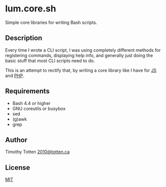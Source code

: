 # lum.core.sh

Simple core libraries for writing Bash scripts.

## Description

Every time I wrote a CLI script, I was using completely different methods
for registering commands, displaying help info, and generally just doing
the basic stuff that most CLI scripts need to do.

This is an attempt to rectify that, by writing a core library like I have
for [JS](https://github.com/supernovus/lum.core.js) 
and [PHP](https://github.com/supernovus/lum.core.php).

## Requirements

- Bash 4.4 or higher
- GNU coreutils or busybox
- sed
- (g)awk
- grep

## Author

Timothy Totten <2010@totten.ca>

## License

[MIT](https://spdx.org/licenses/MIT.html)
